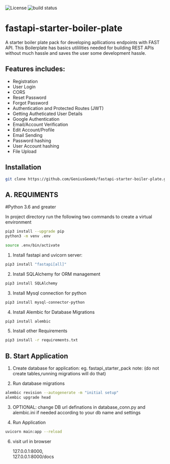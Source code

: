 ![License](https://img.shields.io/badge/license-MIT-green) <img src="https://img.shields.io/circleci/project/github/badges/shields/master" alt="build status">
# fastapi-starter-boiler-plate
A starter boiler plate pack for developing apllications endpoints with FAST API. 
This Boilerplate has basics utililities needed for building REST APIs without much hassle and saves the user some development hassle.

## Features includes:

- Registration
- User Login
- CORS
- Reset Password
- Forgot Password
- Authentication and Protected Routes (JWT)
- Getting Autheticated User Details
- Google Authentication
- Email/Account Verification
- Edit Account/Profile
- Email Sending
- Password hashing
- User Account hashing
- File Upload
 

## Installation

```bash
git clone https://github.com/GeniusGeeek/fastapi-starter-boiler-plate.git
```

## A. REQUIMENTS
#Python 3.6 and greater



In project directory run the following two commands to create a virtual environment
```bash
pip3 install --upgrade pip 
python3 -m venv .env 
```
```bash
source .env/bin/activate
```

1. Install fastapi and uvicorn server:
```bash 
pip3 install "fastapi[all]"
```

2. Install SQLAlchemy for ORM management
```bash 
pip3 install SQLAlchemy
```
3.  Install Mysql connection for python 
```bash 
pip3 install mysql-connector-python
```
4. Install Alembic for Database Migrations
```bash 
pip3 install alembic
```
5. Install other Requirements
```bash
pip3 install -r requirements.txt
```


## B. Start Application

1. Create database for application: eg. fastapi_starter_pack 
note: (do not create tables,running migrations will do that)

2. Run database migrations
```bash
alembic revision --autogenerate -m "initial setup"
alembic upgrade head
```

3. OPTIONAL: change DB url definations in database_conn.py and alembic.ini if needed according to your db name and settings


4. Run Application
```bash
uvicorn main:app --reload 
```

6. visit url in browser

      127.0.0.1:8000,  
      127.0.0.1:8000/docs
